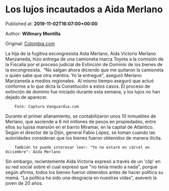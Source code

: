 
# Los lujos incautados a Aida Merlano

Published at: **2019-11-02T16:07:00+00:00**

Author: **Willmary Montilla**

Original: [Colombia.com](https://www.colombia.com/actualidad/judicial/continua-extincion-dominio-aida-merlano-246326)

La hija de la fugitiva excongresista Aida Merlano, Aida Victorio Merlano Manzaneda, hizo entrega de una camioneta marca Toyota a la comisión de la Fiscalía por el proceso judicial de Extinción de Dominio de los bienes de la excongresista. 
“No salgan ahora diciendo que me quitaron la camioneta o quién sabe que otra mentira. Yo la entregué", aseguró Merlano Manzaneda a medios regionales. 
Al mismo tiempo aseguró que actuó conforme a lo que dicta la Constitución a estos casos. El proceso de extinción de dominio fue iniciado durante esta semana, y los lujos no han dejado de aparecer. 

        Foto: Captura Vanguardia.com
      
Durante el primer allanamiento, se contabilizaron unos 10 inmuebles de Merlano, que asciende a 8 mil millones de pesos en propiedades, entre ellos su lujosa mansión en el barrio Miramar, en la capital de Atlántico.
Según el director de la Dijin, general Fabio López, se toman cuando las autoridades consideran que los bienes fueron obtenidos de manera ilícita.

        También te puede interesar leer: "Yo no estaré en cárcel en diciembre": Aída Merlano
      
Sin embargo, recientemente Aída Victoria expresó a través de un 'clip' en su red social sobre el cual expresó que "no tenía miedo a nada", porque según afirma, todos los bienes fueron obtenidos antes de hacer política su mamá. "La política ha sido una desgracia en nuestras vidas", aseveró la joven de 20 años. 
